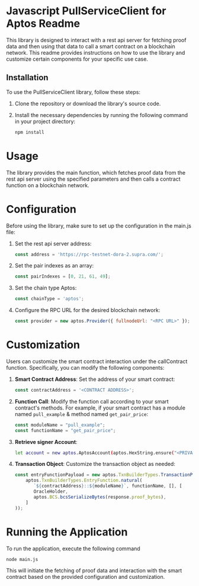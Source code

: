 # Javascript PullServiceClient for Aptos Readme

This library is designed to interact with a rest api server for fetching proof data and then using that data to call a smart
contract on a blockchain network. This readme provides instructions on how to use the library and customize certain
components for your specific use case.

## Installation

To use the PullServiceClient library, follow these steps:

1. Clone the repository or download the library's source code.
2. Install the necessary dependencies by running the following command in your project directory:

   ```bash
   npm install
   ```

# Usage

The library provides the main function, which fetches proof data from the rest api server using the specified parameters and
then calls a contract function on a blockchain network.

# Configuration

Before using the library, make sure to set up the configuration in the main.js file:

1. Set the rest api server address:

   ```js
   const address = 'https://rpc-testnet-dora-2.supra.com/';
   ```
2. Set the pair indexes as an array:

   ```js
   const pairIndexes = [0, 21, 61, 49];
   ```

3. Set the chain type Aptos:

   ```js
   const chainType = 'aptos';
   ```

4. Configure the RPC URL for the desired blockchain network:

   ```js
   const provider = new aptos.Provider({ fullnodeUrl: "<RPC URL>" });
   ```

# Customization

Users can customize the smart contract interaction under the callContract function. Specifically, you can modify the
following components:

1. **Smart Contract Address**: Set the address of your smart contract:
   ```js
   const contractAddress = '<CONTRACT ADDRESS>';
   ```

2. **Function Call**: Modify the function call according to your smart contract's methods. For example, if your smart contract has a module named `pull_example` & method named `get_pair_price`:
   ```js
   const moduleName = "pull_example";
   const functionName = "get_pair_price";
   ```

3. **Retrieve signer Account**: 
   ```bash
   let account = new aptos.AptosAccount(aptos.HexString.ensure("<PRIVATE KEY>").toUint8Array(), walletAddress);
   ```

4. **Transaction Object**: Customize the transaction object as needed:
   ```js
   const entryFunctionPayload = new aptos.TxnBuilderTypes.TransactionPayloadEntryFunction(
       aptos.TxnBuilderTypes.EntryFunction.natural(
          `${contractAddress}::${moduleName}`, functionName, [], [
          OracleHolder,
          aptos.BCS.bcsSerializeBytes(response.proof_bytes),
       ]
   ));
   ```

# Running the Application

To run the application, execute the following command

```bash
node main.js
```

This will initiate the fetching of proof data and interaction with the smart contract based on the provided
configuration and customization.
